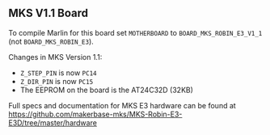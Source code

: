 ## MKS V1.1 Board

To compile Marlin for this board set `MOTHERBOARD` to `BOARD_MKS_ROBIN_E3_V1_1` (not `BOARD_MKS_ROBIN_E3`).

Changes in MKS Version 1.1:
  - `Z_STEP_PIN` is now `PC14`
  - `Z_DIR_PIN` is now `PC15`
  - The EEPROM on the board is the AT24C32D (32KB)

Full specs and documentation for MKS E3 hardware can be found at https://github.com/makerbase-mks/MKS-Robin-E3-E3D/tree/master/hardware
